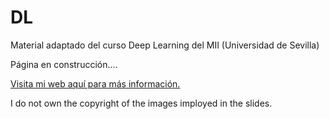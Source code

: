 # DL
Material adaptado del curso Deep Learning del MII (Universidad de Sevilla)

Página en construcción....

[Visita mi web aquí para más información.](https://www.cs.us.es/~mdelamor)

I do not own the copyright of the images imployed in the slides.
